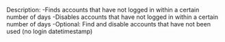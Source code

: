 Description:
-Finds accounts that have not logged in within a certain number of days
-Disables accounts that have not logged in within a certain number of days
-Optional: Find and disable accounts that have not been used (no login datetimestamp)
